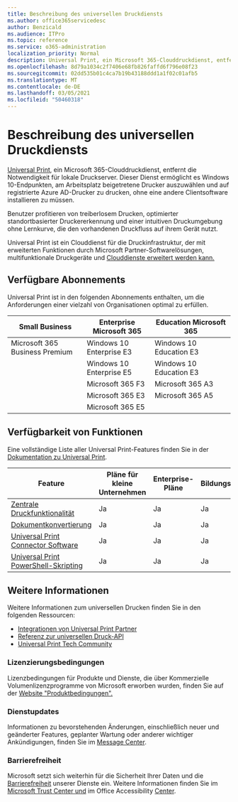 ```yaml
---
title: Beschreibung des universellen Druckdiensts
ms.author: office365servicedesc
author: Benzicald
ms.audience: ITPro
ms.topic: reference
ms.service: o365-administration
localization_priority: Normal
description: Universal Print, ein Microsoft 365-Clouddruckdienst, entferne die Notwendigkeit für lokale Druckserver.
ms.openlocfilehash: 8d79a1034c2f7406e68fb826faffd6f796e08f23
ms.sourcegitcommit: 02dd535b01c4ca7b19b43188ddd1a1f02c01afb5
ms.translationtype: MT
ms.contentlocale: de-DE
ms.lasthandoff: 03/05/2021
ms.locfileid: "50460318"
---
```

# <a name="universal-print-service-description"></a>Beschreibung des universellen Druckdiensts

[Universal Print](https://www.microsoft.com/microsoft-365/windows/universal-print), ein Microsoft 365-Clouddruckdienst, entfernt die Notwendigkeit für lokale Druckserver. Dieser Dienst ermöglicht es Windows 10-Endpunkten, am Arbeitsplatz beigetretene Drucker auszuwählen und auf registrierte Azure AD-Drucker zu drucken, ohne eine andere Clientsoftware installieren zu müssen.

Benutzer profitieren von treiberlosem Drucken, optimierter standortbasierter Druckererkennung und einer intuitiven Druckumgebung ohne Lernkurve, die den vorhandenen Druckfluss auf ihrem Gerät nutzt.

Universal Print ist ein Clouddienst für die Druckinfrastruktur, der mit erweiterten Funktionen durch Microsoft Partner-Softwarelösungen, multifunktionale Druckgeräte und [Clouddienste erweitert werden kann.](https://docs.microsoft.com/universal-print/fundamentals/universal-print-partner-integrations)

## <a name="available-subscriptions"></a>Verfügbare Abonnements

Universal Print ist in den folgenden Abonnements enthalten, um die Anforderungen einer vielzahl von Organisationen optimal zu erfüllen.

| Small Business                 | Enterprise Microsoft 365     | Education Microsoft 365 |
|--------------------------------|------------------------------|-------------------------|
| Microsoft 365 Business Premium | Windows 10 Enterprise E3     | Windows 10 Education E3 |
|                                | Windows 10 Enterprise E5     | Windows 10 Education E3 |
|                                | Microsoft 365 F3             | Microsoft 365 A3        |
|                                | Microsoft 365 E3             | Microsoft 365 A5        |
|                                | Microsoft 365 E5             |                         |

## <a name="feature-availability"></a>Verfügbarkeit von Funktionen

Eine vollständige Liste aller Universal Print-Features finden Sie in der [Dokumentation zu Universal Print](https://docs.microsoft.com/universal-print/).

| Feature                                  | Pläne für kleine Unternehmen | Enterprise-Pläne | Bildungspläne |
|------------------------------------------|----------------------|------------------|-----------------|
| [Zentrale Druckfunktionalität](https://docs.microsoft.com/universal-print/)             | Ja                  | Ja              | Ja             |
| [Dokumentkonvertierung](https://docs.microsoft.com/universal-print/fundamentals/universal-print-document-conversion)                  | Ja                  | Ja              | Ja             |
| [Universal Print Connector Software](https://docs.microsoft.com/universal-print/fundamentals/universal-print-connector-overview)   | Ja                  | Ja              | Ja             |
| [Universal Print PowerShell-Skripting](https://docs.microsoft.com/universal-print/fundamentals/universal-print-powershell) | Ja                  | Ja              | Ja             |

## <a name="learn-more"></a>Weitere Informationen

Weitere Informationen zum universellen Drucken finden Sie in den folgenden Ressourcen:

- [Integrationen von Universal Print Partner](https://docs.microsoft.com/universal-print/fundamentals/universal-print-partner-integrations)
- [Referenz zur universellen Druck-API](https://docs.microsoft.com/graph/universal-print-concept-overview)
- [Universal Print Tech Community](https://techcommunity.microsoft.com/t5/universal-print/ct-p/UniversalPrint)

### <a name="licensing-terms"></a>Lizenzierungsbedingungen

Lizenzbedingungen für Produkte und Dienste, die über Kommerzielle Volumenlizenzprogramme von Microsoft erworben wurden, finden Sie auf der [Website "Produktbedingungen".](https://www.microsoft.com/licensing/terms/) 

### <a name="service-updates"></a>Dienstupdates

Informationen zu bevorstehenden Änderungen, einschließlich neuer und geänderter Features, geplanter Wartung oder anderer wichtiger Ankündigungen, finden Sie im [Message Center](https://docs.microsoft.com/microsoft-365/admin/manage/message-center).

### <a name="accessibility"></a>Barrierefreiheit

Microsoft setzt sich weiterhin für die Sicherheit Ihrer Daten und die [Barrierefreiheit](https://www.microsoft.com/trust-center/compliance/accessibility) unserer Dienste ein. Weitere Informationen finden Sie im [Microsoft Trust Center und](https://www.microsoft.com/trust-center) im Office Accessibility [Center](https://support.microsoft.com/topic/office-accessibility-center-resources-for-people-with-disabilities-ecab0fcf-d143-4fe8-a2ff-6cd596bddc6d).